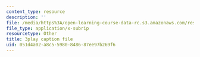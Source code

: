 ```yaml
---
content_type: resource
description: ''
file: /media/https%3A/open-learning-course-data-rc.s3.amazonaws.com/res-10-s95-physics-of-covid-19-transmission-fall-2020/051d4a02a8c55980848687ee97b269f6_Gcb0zp82BtA.vtt
file_type: application/x-subrip
resourcetype: Other
title: 3play caption file
uid: 051d4a02-a8c5-5980-8486-87ee97b269f6
---
```

